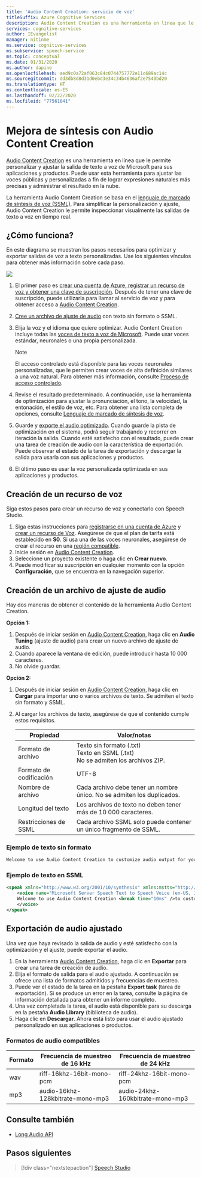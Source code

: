 ```yaml
---
title: 'Audio Content Creation: servicio de voz'
titleSuffix: Azure Cognitive Services
description: Audio Content Creation es una herramienta en línea que le permite personalizar y ajustar la salida de texto a voz de Microsoft para sus aplicaciones y productos.
services: cognitive-services
author: IEvangelist
manager: nitinme
ms.service: cognitive-services
ms.subservice: speech-service
ms.topic: conceptual
ms.date: 01/31/2020
ms.author: dapine
ms.openlocfilehash: aed9c0a72af063c84c0744757772e11c689ac14c
ms.sourcegitcommit: dd3db8d8d31d0ebd3e34c34b4636af2e7540bd20
ms.translationtype: HT
ms.contentlocale: es-ES
ms.lasthandoff: 02/22/2020
ms.locfileid: "77561041"
---
```

# <a name="improve-synthesis-with-audio-content-creation"></a>Mejora de síntesis con Audio Content Creation

[Audio Content Creation](https://aka.ms/audiocontentcreation) es una herramienta en línea que le permite personalizar y ajustar la salida de texto a voz de Microsoft para sus aplicaciones y productos. Puede usar esta herramienta para ajustar las voces públicas y personalizadas a fin de lograr expresiones naturales más precisas y administrar el resultado en la nube.

La herramienta Audio Content Creation se basa en el [lenguaje de marcado de síntesis de voz (SSML)](speech-synthesis-markup.md). Para simplificar la personalización y ajuste, Audio Content Creation le permite inspeccionar visualmente las salidas de texto a voz en tiempo real.

## <a name="how-does-it-work"></a>¿Cómo funciona?

En este diagrama se muestran los pasos necesarios para optimizar y exportar salidas de voz a texto personalizadas. Use los siguientes vínculos para obtener más información sobre cada paso.

![](media/audio-content-creation/audio-content-creation-diagram.jpg)

1. El primer paso es [crear una cuenta de Azure, registrar un recurso de voz y obtener una clave de suscripción](#create-a-speech-resource). Después de tener una clave de suscripción, puede utilizarla para llamar al servicio de voz y para obtener acceso a [Audio Content Creation](https://aka.ms/audiocontentcreation).
2. [Cree un archivo de ajuste de audio](#create-an-audio-tuning-file) con texto sin formato o SSML.
3. Elija la voz y el idioma que quiere optimizar. Audio Content Creation incluye todas las [voces de texto a voz de Microsoft](language-support.md#text-to-speech). Puede usar voces estándar, neuronales o una propia personalizada.
   >[!NOTE]
   > El acceso controlado está disponible para las voces neuronales personalizadas, que le permiten crear voces de alta definición similares a una voz natural. Para obtener más información, consulte [Proceso de acceso controlado](https://aka.ms/ignite2019/speech/ethics).

4. Revise el resultado predeterminado. A continuación, use la herramienta de optimización para ajustar la pronunciación, el tono, la velocidad, la entonación, el estilo de voz, etc. Para obtener una lista completa de opciones, consulte [Lenguaje de marcado de síntesis de voz](speech-synthesis-markup.md).
5. Guarde y [exporte el audio optimizado](#export-tuned-audio). Cuando guarde la pista de optimización en el sistema, podrá seguir trabajando y recorrer en iteración la salida. Cuando esté satisfecho con el resultado, puede crear una tarea de creación de audio con la característica de exportación. Puede observar el estado de la tarea de exportación y descargar la salida para usarla con sus aplicaciones y productos.
6. El último paso es usar la voz personalizada optimizada en sus aplicaciones y productos.

## <a name="create-a-speech-resource"></a>Creación de un recurso de voz

Siga estos pasos para crear un recurso de voz y conectarlo con Speech Studio.

1. Siga estas instrucciones para [registrarse en una cuenta de Azure](get-started.md#try-the-speech-service-using-a-new-azure-account) y [crear un recurso de Voz](https://docs.microsoft.com/azure/cognitive-services/speech-service/get-started#create-a-speech-resource-in-azure). Asegúrese de que el plan de tarifa está establecido en **S0**. Si usa una de las voces neuronales, asegúrese de crear el recurso en una [región compatible](regions.md#standard-and-neural-voices).
2. Inicie sesión en [Audio Content Creation](https://aka.ms/audiocontentcreation).
3. Seleccione un proyecto existente o haga clic en **Crear nuevo**.
4. Puede modificar su suscripción en cualquier momento con la opción **Configuración**, que se encuentra en la navegación superior.

## <a name="create-an-audio-tuning-file"></a>Creación de un archivo de ajuste de audio

Hay dos maneras de obtener el contenido de la herramienta Audio Content Creation.

**Opción 1:**

1. Después de iniciar sesión en [Audio Content Creation](https://aka.ms/audiocontentcreation), haga clic en **Audio Tuning** (ajuste de audio) para crear un nuevo archivo de ajuste de audio.
2. Cuando aparece la ventana de edición, puede introducir hasta 10 000 caracteres.
3. No olvide guardar.

**Opción 2:**

1. Después de iniciar sesión en [Audio Content Creation](https://aka.ms/audiocontentcreation), haga clic en **Cargar** para importar uno o varios archivos de texto. Se admiten el texto sin formato y SSML.
2. Al cargar los archivos de texto, asegúrese de que el contenido cumple estos requisitos.

   | Propiedad | Valor/notas |
   |----------|---------------|
   | Formato de archivo | Texto sin formato (.txt)<br/> Texto en SSML (.txt)<br/> No se admiten los archivos ZIP. |
   | Formato de codificación | UTF-8 |
   | Nombre de archivo | Cada archivo debe tener un nombre único. No se admiten los duplicados. |
   | Longitud del texto | Los archivos de texto no deben tener más de 10 000 caracteres. |
   | Restricciones de SSML | Cada archivo SSML solo puede contener un único fragmento de SSML. |

### <a name="plain-text-example"></a>Ejemplo de texto sin formato

```txt
Welcome to use Audio Content Creation to customize audio output for your products.
```

### <a name="ssml-text-example"></a>Ejemplo de texto en SSML

```xml
<speak xmlns="http://www.w3.org/2001/10/synthesis" xmlns:mstts="http://www.w3.org/2001/mstts" version="1.0" xml:lang="en-US">
    <voice name="Microsoft Server Speech Text to Speech Voice (en-US, JessaNeural)">
    Welcome to use Audio Content Creation <break time="10ms" />to customize audio output for your products.
    </voice>
</speak>
```

## <a name="export-tuned-audio"></a>Exportación de audio ajustado

Una vez que haya revisado la salida de audio y esté satisfecho con la optimización y el ajuste, puede exportar el audio.

1. En la herramienta [Audio Content Creation](https://aka.ms/audiocontentcreation), haga clic en **Exportar** para crear una tarea de creación de audio.
2. Elija el formato de salida para el audio ajustado. A continuación se ofrece una lista de formatos admitidos y frecuencias de muestreo.
3. Puede ver el estado de la tarea en la pestaña **Export task** (tarea de exportación). Si se produce un error en la tarea, consulte la página de información detallada para obtener un informe completo.
4. Una vez completada la tarea, el audio está disponible para su descarga en la pestaña **Audio Library** (biblioteca de audio).
5. Haga clic en **Descargar**. Ahora está listo para usar el audio ajustado personalizado en sus aplicaciones o productos.

### <a name="supported-audio-formats"></a>Formatos de audio compatibles

| Formato | Frecuencia de muestreo de 16 kHz | Frecuencia de muestreo de 24 kHz |
|--------|--------------------|--------------------|
| wav | riff-16khz-16bit-mono-pcm | riff-24khz-16bit-mono-pcm |
| mp3 | audio-16khz-128kbitrate-mono-mp3 | audio-24khz-160kbitrate-mono-mp3 |

## <a name="see-also"></a>Consulte también

* [Long Audio API](https://aka.ms/long-audio-api)

## <a name="next-steps"></a>Pasos siguientes

> [!div class="nextstepaction"]
> [Speech Studio](https://speech.microsoft.com)

